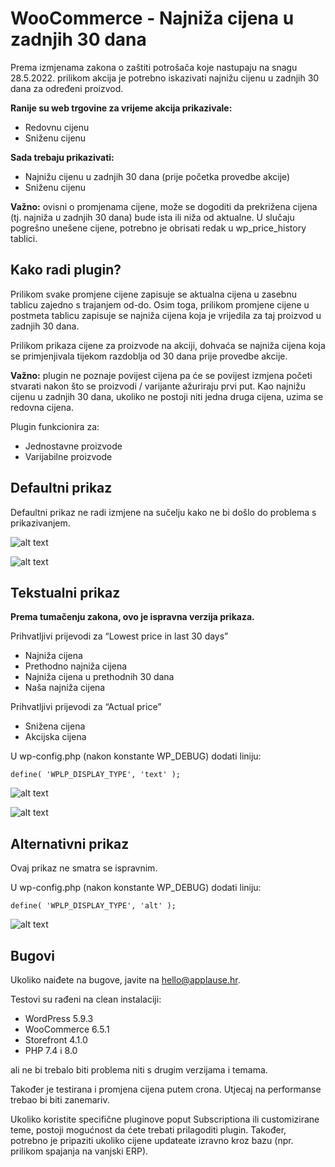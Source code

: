# WooCommerce - Najniža cijena u zadnjih 30 dana

Prema izmjenama zakona o zaštiti potrošača koje nastupaju na snagu 28.5.2022. prilikom akcija je potrebno iskazivati najnižu cijenu u zadnjih 30 dana za određeni proizvod.

**Ranije su web trgovine za vrijeme akcija prikazivale:**

- Redovnu cijenu
- Sniženu cijenu

**Sada trebaju prikazivati:**

- Najnižu cijenu u zadnjih 30 dana (prije početka provedbe akcije)
- Sniženu cijenu

**Važno:** ovisni o promjenama cijene, može se dogoditi da prekrižena cijena (tj. najniža u zadnjih 30 dana) bude ista ili niža od aktualne. U slučaju pogrešno unešene cijene, potrebno je obrisati redak u wp_price_history tablici.


## Kako radi plugin?

Prilikom svake promjene cijene zapisuje se aktualna cijena u zasebnu tablicu zajedno s trajanjem od-do. Osim toga, prilikom promjene cijene u postmeta tablicu zapisuje se najniža cijena koja je vrijedila za taj proizvod u zadnjih 30 dana.

Prilikom prikaza cijene za proizvode na akciji, dohvaća se najniža cijena koja se primjenjivala tijekom razdoblja od 30 dana prije provedbe akcije.

**Važno:** plugin ne poznaje povijest cijena pa će se povijest izmjena početi stvarati nakon što se proizvodi / varijante ažuriraju prvi put. Kao najnižu cijenu u zadnjih 30 dana, ukoliko ne postoji niti jedna druga cijena, uzima se redovna cijena.

Plugin funkcionira za:

- Jednostavne proizvode
- Varijabilne proizvode


## Defaultni prikaz

Defaultni prikaz ne radi izmjene na sučelju kako ne bi došlo do problema s prikazivanjem.

![alt text](https://api.applause.hr/lowest-price/01-regular-listing.png "Listing")

![alt text](https://api.applause.hr/lowest-price/02-regular-single.png "Single")

## Tekstualni prikaz

**Prema tumačenju zakona, ovo je ispravna verzija prikaza.**

Prihvatljivi prijevodi za “Lowest price in last 30 days”

- Najniža cijena
- Prethodno najniža cijena
- Najniža cijena u prethodnih 30 dana
- Naša najniža cijena

Prihvatljivi prijevodi za “Actual price”

- Snižena cijena
- Akcijska cijena

U wp-config.php (nakon konstante WP_DEBUG) dodati liniju:
```
define( 'WPLP_DISPLAY_TYPE', 'text' );
```

![alt text](https://api.applause.hr/lowest-price/03-text-listing.png "Listing")

![alt text](https://api.applause.hr/lowest-price/04-text-single.png "Single")

## Alternativni prikaz

Ovaj prikaz ne smatra se ispravnim.

U wp-config.php (nakon konstante WP_DEBUG) dodati liniju:
```
define( 'WPLP_DISPLAY_TYPE', 'alt' );
```

![alt text](https://api.applause.hr/lowest-price/05-alt-single.png "Single")

## Bugovi

Ukoliko naiđete na bugove, javite na hello@applause.hr.

Testovi su rađeni na clean instalaciji:

- WordPress 5.9.3
- WooCommerce 6.5.1
- Storefront 4.1.0
- PHP 7.4 i 8.0

ali ne bi trebalo biti problema niti s drugim verzijama i temama.

Također je testirana i promjena cijena putem crona. Utjecaj na performanse trebao bi biti zanemariv.

Ukoliko koristite specifične pluginove poput Subscriptiona ili customizirane teme, postoji mogućnost da ćete trebati prilagoditi plugin. Također, potrebno je pripaziti ukoliko cijene updateate izravno kroz bazu (npr. prilikom spajanja na vanjski ERP).

